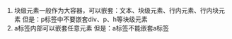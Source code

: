 1. 块级元素一般作为大容器，可以嵌套：文本、块级元素、行内元素、行内块元素
    但是：p标签中不要嵌套div、p、h等块级元素
2. a标签内部可以嵌套任意元素
    但是：a标签不能嵌套a标签